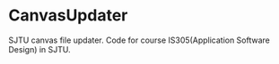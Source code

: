 # CanvasUpdater
SJTU canvas file updater. Code for course IS305(Application Software Design) in SJTU.

